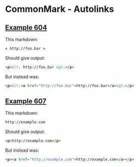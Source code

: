 # CommonMark - Autolinks

## [Example 604](https://spec.commonmark.org/0.29/#example-604)

This markdown:

````````````markdown
< http://foo.bar >

````````````

Should give output:

````````````html
<p>&lt; http://foo.bar &gt;</p>
````````````

But instead was:

````````````html
<p>&lt;<a href="http://foo.bar">http://foo.bar</a>&gt;</p>
````````````
## [Example 607](https://spec.commonmark.org/0.29/#example-607)

This markdown:

````````````markdown
http://example.com

````````````

Should give output:

````````````html
<p>http://example.com</p>
````````````

But instead was:

````````````html
<p><a href="http://example.com">http://example.com</a></p>
````````````
